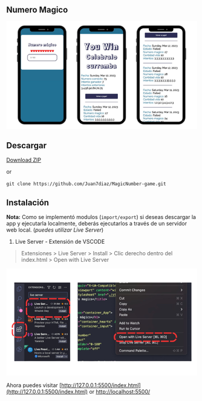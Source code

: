 ## Numero Magico

![Mockup de la app](./imgs/img.png)

## Descargar

[Download ZIP](https://github.com/Juan7diaz/MagicNumber-game/archive/refs/heads/main.zip)

or

`git clone https://github.com/Juan7diaz/MagicNumber-game.git`

## Instalación

**Nota:** Como se implementó modulos (`import/export`) si deseas descargar la app y ejecutarla localmente, deberás ejecutarlos a través de un servidor web local. (_puedes utilizar Live Server_)

1. Live Server - Extensión de VSCODE

> Extensiones > Live Server > Install > Clic derecho dentro del index.html > Open with Live Server

![Instalación Live Server](./imgs/img2.png)

Ahora puedes visitar [http://127.0.0.1:5500/index.html](http://127.0.0.1:5500/index.html) or [http://localhost:5500/](http://localhost:5500/)
